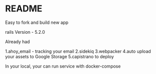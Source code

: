 # README

Easy to fork and build new app

rails Version - 5.2.0

Already had

1.ahoy_email - tracking your email
2.sidekiq
3.webpacker
4.auto upload your assets to Google Storage
5.capistrano to deploy

In your local, your can run service with docker-compose
